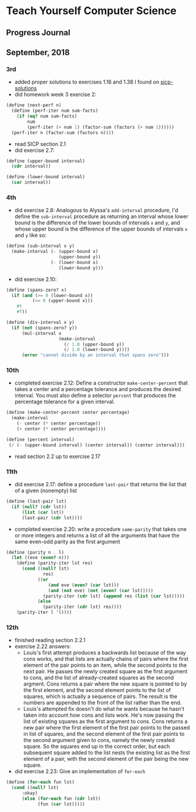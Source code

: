 # Teach Yourself Computer Science
## Progress Journal

## September, 2018

### 3rd
- added proper solutions to exercises 1.16 and 1.38 I found on [sicp-solutions](http://community.schemewiki.org/?sicp-solutions)
- did homework week 3 exercise 2:
```scheme
(define (next-perf n)
  (define (perf-iter num sum-facts)
    (if (eq? num sum-facts)
        num
        (perf-iter (+ num 1) (factor-sum (factors (+ num 1))))))
  (perf-iter n (factor-sum (factors n))))
```
- read SICP section 2.1
- did exercise 2.7:
```scheme
(define (upper-bound interval)
  (cdr interval))

(define (lower-bound interval)
  (car interval))
```

### 4th
- did exercise 2.8: Analogous to Alyssa's `add-interval` procedure, I'd define the `sub-interval` procedure as returning an interval whose lower bound is the difference of the lower bounds of intervals `x` and `y`, and whose upper bound is the difference of the upper bounds of intervals `x` and `y` like so:
```scheme
(define (sub-interval x y)
  (make-interval (- (upper-bound x)
                    (upper-bound y))
                 (- (lower-bound x)
                    (lower-bound y)))
```
- did exercise 2.10:
```scheme
(define (spans-zero? x)
  (if (and (>= 0 (lower-bound x))
          (<= 0 (upper-bound x)))
    #t
    #f))

(define (div-interval x y)
  (if (not (spans-zero? y))
      (mul-interval x
                    (make-interval
                      (/ 1.0 (upper-bound y))
                      (/ 1.0 (lower-bound y))))
      (error "cannot divide by an interval that spans zero")))
```

### 10th
- completed exercise 2.12: Define a constructor `make-center-percent` that takes a center and a percentage tolerance and produces the desired interval. You must also define a selector `percent` that produces the percentage tolerance for a given interval.
```scheme
(define (make-center-percent center percentage)
  (make-interval
    (- center (* center percentage))
    (+ center (* center percentage))))

(define (percent interval)
 (/ (- (upper-bound interval) (center interval)) (center interval)))
```
- read section 2.2 up to exercise 2.17

### 11th
- did exercise 2.17: define a procedure `last-pair` that returns the list that of a given (nonempty) list
```scheme
(define (last-pair lst)
  (if (null? (cdr lst))
      (list (car lst))
      (last-pair (cdr lst))))
```
- completed exercise 2.20: write a procedure `same-parity` that takes one or more integers and returns a list of all the arguments that have the same even-odd parity as the first argument
```scheme
(define (parity n . l)
  (let ((eve (even? n)))
    (define (parity-iter lst res)
      (cond ((null? lst)
              res)
            ((or
                (and eve (even? (car lst)))
                (and (not eve) (not (even? (car lst)))))
              (parity-iter (cdr lst) (append res (list (car lst)))))
            (else
              (parity-iter (cdr lst) res))))
    (parity-iter l '())))
```

### 12th
- finished reading section 2.2.1
- exercise 2.22 answers:
  - Louis's first attempt produces a backwards list because of the way cons works, and that lists are actually chains of pairs where the first element of the pair points to an item, while the second points to the next pair. He passes the newly created square as the first argument to cons, and the list of already-created squares as the second argment. Cons returns a pair where the new square is pointed to by the first element, and the second element points to the list of squares, which is actually a sequence of pairs. The result is the numbers are appended to the front of the list rather than the end.
  - Louis's attempted fix doesn't do what he wants because he hasn't taken into account how cons and lists work. He's now passing the list of existing squares as the first argument to cons. Cons returns a new pair where the first element of the first pair points to the passed in list of squares, and the second element of the first pair points to the second argument given to cons, namely the newly created square. So the squares end up in the correct order, but each subsequent square added to the list nests the existing list as the first element of a pair, with the second element of the pair being the new square.
- did exercise 2.23: Give an implementation of `for-each`
```scheme
(define (for-each fun lst)
  (cond ((null? lst)
      :okay)
      (else (for-each fun (cdr lst))
            (fun (car lst)))))
```